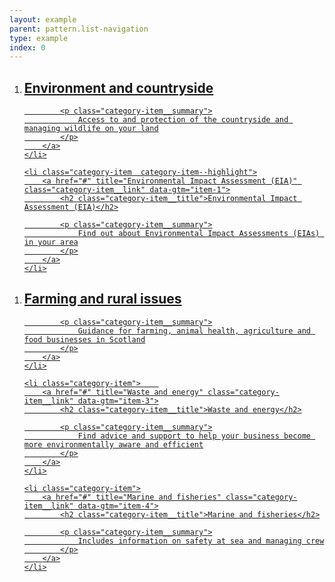 ```yaml
---
layout: example
parent: pattern.list-navigation
type: example
index: 0
---
```


<ol class="category-list  category-list--highlight">
    <li class="category-item  category-item--highlight">
        <a href="#" title="Environment and countryside" class="category-item__link" data-gtm="item-0">
            <h2 class="category-item__title">Environment and countryside</h2>

            <p class="category-item__summary">
                Access to and protection of the countryside and managing wildlife on your land
            </p>
        </a>
    </li>

    <li class="category-item  category-item--highlight">
        <a href="#" title="Environmental Impact Assessment (EIA)" class="category-item__link" data-gtm="item-1">
            <h2 class="category-item__title">Environmental Impact Assessment (EIA)</h2>

            <p class="category-item__summary">
                Find out about Environmental Impact Assessments (EIAs) in your area
            </p>
        </a>
    </li>
</ol>

<ol class="category-list">
    <li class="category-item">
        <a href="#" title="Farming and rural issues" class="category-item__link" data-gtm="item-2">
            <h2 class="category-item__title">Farming and rural issues</h2>

            <p class="category-item__summary">
                Guidance for farming, animal health, agriculture and food businesses in Scotland
            </p>
        </a>
    </li>

    <li class="category-item">    
        <a href="#" title="Waste and energy" class="category-item__link" data-gtm="item-3">
            <h2 class="category-item__title">Waste and energy</h2>

            <p class="category-item__summary">
                Find advice and support to help your business become more environmentally aware and efficient
            </p>
        </a>
    </li>

    <li class="category-item">
        <a href="#" title="Marine and fisheries" class="category-item__link" data-gtm="item-4">
            <h2 class="category-item__title">Marine and fisheries</h2>

            <p class="category-item__summary">
                Includes information on safety at sea and managing crew
            </p>
        </a>
    </li>
</ol>
